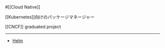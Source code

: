 #[[Cloud Native]]

[[Kubernetes]]向けのパッケージマネージャー

[[CNCF]] graduated project

---

- [Helm](https://helm.sh/)